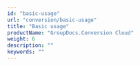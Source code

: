 ```yaml
---
id: "basic-usage"
url: "conversion/basic-usage"
title: "Basic usage"
productName: "GroupDocs.Conversion Cloud"
weight: 6
description: ""
keywords: ""
---
```



